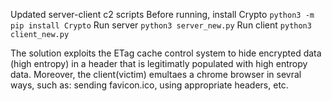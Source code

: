 Updated server-client c2 scripts
Before running, install Crypto `python3 -m pip install Crypto`
Run server `python3 server_new.py`
Run client `python3 client_new.py`

The solution exploits the ETag cache control system to hide encrypted data (high entropy) in a header that is legitimatly populated with high entropy data.
Moreover, the client(victim) emultaes a chrome browser in sevral ways, such as: sending favicon.ico, using appropriate headers, etc.
